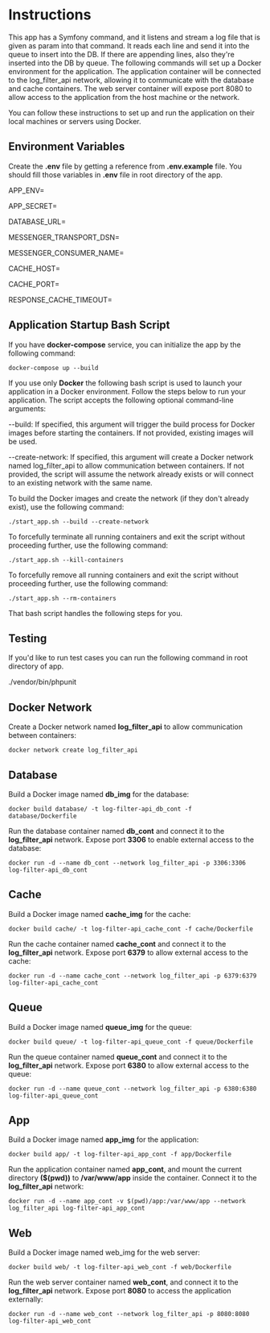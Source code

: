 # Instructions

This app has a Symfony command, and it listens and stream a log file that is given as param into that command. It reads each line and send it into the queue to insert into the DB. If there are appending lines, also they're inserted into the DB by queue. 
The following commands will set up a Docker environment for the application. The application container will be connected to the log_filter_api network, allowing it to communicate with the database and cache containers. The web server container will expose port 8080 to allow access to the application from the host machine or the network.

You can follow these instructions to set up and run the application on their local machines or servers using Docker.

## Environment Variables
Create the **.env** file by getting a reference from **.env.example** file. You should fill those variables in **.env** file in root directory of the app.

APP_ENV=

APP_SECRET=

DATABASE_URL=

MESSENGER_TRANSPORT_DSN=

MESSENGER_CONSUMER_NAME=

CACHE_HOST=

CACHE_PORT=

RESPONSE_CACHE_TIMEOUT=

##  Application Startup Bash Script
If you have **docker-compose** service, you can initialize the app by the following command:

``docker-compose up --build``

If you use only **Docker** the following bash script is used to launch your application in a Docker environment. Follow the steps below to run your application. The script accepts the following optional command-line arguments:

--build: If specified, this argument will trigger the build process for Docker images before starting the containers. If not provided, existing images will be used.

--create-network: If specified, this argument will create a Docker network named log_filter_api to allow communication between containers. If not provided, the script will assume the network already exists or will connect to an existing network with the same name.

To build the Docker images and create the network (if they don't already exist), use the following command:

``./start_app.sh --build --create-network``

To forcefully terminate all running containers and exit the script without proceeding further, use the following command:

``./start_app.sh --kill-containers``

To forcefully remove all running containers and exit the script without proceeding further, use the following command:

``./start_app.sh --rm-containers``

That bash script handles the following steps for you.

## Testing

If you'd like to run test cases you can run the following command in root directory of app.

./vendor/bin/phpunit

## Docker Network

Create a Docker network named **log_filter_api** to allow communication between containers:

``docker network create log_filter_api``

## Database

Build a Docker image named **db_img** for the database:

``docker build database/ -t log-filter-api_db_cont -f database/Dockerfile``

Run the database container named **db_cont** and connect it to the **log_filter_api** network. Expose port **3306** to enable external access to the database:

``docker run -d --name db_cont --network log_filter_api -p 3306:3306 log-filter-api_db_cont``

## Cache

Build a Docker image named **cache_img** for the cache:

``docker build cache/ -t log-filter-api_cache_cont -f cache/Dockerfile``

Run the cache container named **cache_cont** and connect it to the **log_filter_api** network. Expose port **6379** to allow external access to the cache:

``docker run -d --name cache_cont --network log_filter_api -p 6379:6379 log-filter-api_cache_cont``

## Queue

Build a Docker image named **queue_img** for the queue:

``docker build queue/ -t log-filter-api_queue_cont -f queue/Dockerfile``

Run the queue container named **queue_cont** and connect it to the **log_filter_api** network. Expose port **6380** to allow external access to the queue:

``docker run -d --name queue_cont --network log_filter_api -p 6380:6380 log-filter-api_queue_cont``

## App

Build a Docker image named **app_img** for the application:

``docker build app/ -t log-filter-api_app_cont -f app/Dockerfile``

Run the application container named **app_cont**, and mount the current directory **($(pwd))** to **/var/www/app** inside the container. Connect it to the **log_filter_api** network:

``docker run -d --name app_cont -v $(pwd)/app:/var/www/app --network log_filter_api log-filter-api_app_cont``

## Web

Build a Docker image named web_img for the web server:

``docker build web/ -t log-filter-api_web_cont -f web/Dockerfile``

Run the web server container named **web_cont**, and connect it to the **log_filter_api** network. Expose port **8080** to access the application externally:

``docker run -d --name web_cont --network log_filter_api -p 8080:8080 log-filter-api_web_cont``